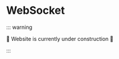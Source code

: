 # WebSocket

::: warning

:construction: Website is currently under construction :construction:

:::